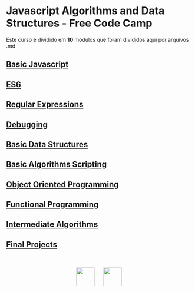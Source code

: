 # Javascript Algorithms and Data Structures - Free Code Camp

Este curso é dividido em <b>10</b> módulos que foram divididos aqui por arquivos .md

## [Basic Javascript](./basicJavascript.md)
## [ES6](./es6.md)
## [Regular Expressions](./regex.md)
## [Debugging](./debugging.md)
## [Basic Data Structures](./basicDataStructures.md)
## [Basic Algorithms Scripting](./basicAlgorithms.md)
## [Object Oriented Programming](./oop.md)
## [Functional Programming](./functionalProgramming.md)
## [Intermediate Algorithms](./intermediateAlgorithms.md)
## [Final Projects](./projects.md)

<div align="center" style="margin-top: 50px;">
  <img src="https://upload.wikimedia.org/wikipedia/commons/thumb/9/99/Unofficial_JavaScript_logo_2.svg/1200px-Unofficial_JavaScript_logo_2.svg.png" height="50px" style="margin-right: 20px;">
  <img src="https://upload.wikimedia.org/wikipedia/commons/thumb/f/fa/FreeCodeCamp_logo.svg/2560px-FreeCodeCamp_logo.svg.png" height="50px">
  
</div>